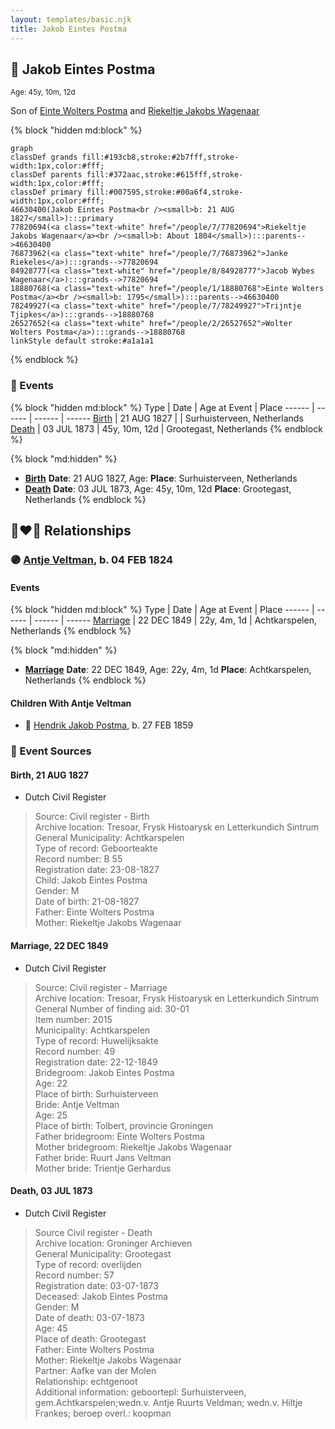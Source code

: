 ```yaml
---
layout: templates/basic.njk
title: Jakob Eintes Postma
---
```

## 🔵 Jakob Eintes Postma
<small>Age: 45y, 10m, 12d</small>

Son of [Einte Wolters Postma](/people/1/18880768) and [Riekeltje Jakobs Wagenaar](/people/7/77820694)

{% block "hidden md:block" %}
```mermaid
graph
classDef grands fill:#193cb8,stroke:#2b7fff,stroke-width:1px,color:#fff;
classDef parents fill:#372aac,stroke:#615fff,stroke-width:1px,color:#fff;
classDef primary fill:#007595,stroke:#00a6f4,stroke-width:1px,color:#fff;
46630400(Jakob Eintes Postma<br /><small>b: 21 AUG 1827</small>):::primary
77820694(<a class="text-white" href="/people/7/77820694">Riekeltje Jakobs Wagenaar</a><br /><small>b: About 1804</small>):::parents-->46630400
76873962(<a class="text-white" href="/people/7/76873962">Janke Riekeles</a>):::grands-->77820694
84928777(<a class="text-white" href="/people/8/84928777">Jacob Wybes Wagenaar</a>):::grands-->77820694
18880768(<a class="text-white" href="/people/1/18880768">Einte Wolters Postma</a><br /><small>b: 1795</small>):::parents-->46630400
78249927(<a class="text-white" href="/people/7/78249927">Trijntje Tjipkes</a>):::grands-->18880768
26527652(<a class="text-white" href="/people/2/26527652">Wolter Wolters Postma</a>):::grands-->18880768
linkStyle default stroke:#a1a1a1
```
{% endblock %}

### 📆 Events

{% block "hidden md:block" %}
Type | Date | Age at Event | Place
------ | ------ | ------ | ------
[Birth](#event-event-2) | 21 AUG 1827 |  | Surhuisterveen, Netherlands
[Death](#event-event-3) | 03 JUL 1873 | 45y, 10m, 12d | Grootegast, Netherlands
{% endblock %}

{% block "md:hidden" %}
- **[Birth](#event-event-2)**
**Date**: 21 AUG 1827, Age:
**Place**: Surhuisterveen, Netherlands
- **[Death](#event-event-3)**
**Date**: 03 JUL 1873, Age: 45y, 10m, 12d
**Place**: Grootegast, Netherlands
{% endblock %}

## 👩‍❤️‍👨 Relationships

### 🟣 [Antje Veltman](/people/9/90951593), b. 04 FEB 1824

#### Events

{% block "hidden md:block" %}
Type | Date | Age at Event | Place
------ | ------ | ------ | ------
[Marriage](#event-family-0-event-0) | 22 DEC 1849 | 22y, 4m, 1d | Achtkarspelen, Netherlands
{% endblock %}

{% block "md:hidden" %}
- **[Marriage](#event-family-0-event-0)**
**Date**: 22 DEC 1849, Age: 22y, 4m, 1d
**Place**: Achtkarspelen, Netherlands
{% endblock %}

#### Children With Antje Veltman
* 🔵 [Hendrik Jakob Postma](/people/3/31727152), b. 27 FEB 1859
### 📰 Event Sources

#### <a id="event-event-2"></a> Birth, 21 AUG 1827
* Dutch Civil Register
>   
  > Source: Civil register - Birth  
  > Archive location: Tresoar, Frysk Histoarysk en Letterkundich Sintrum  
  > General Municipality: Achtkarspelen  
  > Type of record: Geboorteakte  
  > Record number: B 55  
  > Registration date: 23-08-1827  
  > Child: Jakob Eintes Postma  
  > Gender: M  
  > Date of birth: 21-08-1827  
  > Father: Einte Wolters Postma  
  > Mother: Riekeltje Jakobs Wagenaar

#### <a id="event-family-0-event-0"></a> Marriage, 22 DEC 1849
* Dutch Civil Register
>   
  > Source: Civil register - Marriage  
  > Archive location: Tresoar, Frysk Histoarysk en Letterkundich Sintrum  
  > General Number of finding aid: 30-01  
  > Item number: 2015  
  > Municipality: Achtkarspelen  
  > Type of record: Huwelijksakte  
  > Record number: 49  
  > Registration date: 22-12-1849  
  > Bridegroom: Jakob Eintes Postma  
  > Age: 22  
  > Place of birth: Surhuisterveen  
  > Bride: Antje Veltman  
  > Age: 25  
  > Place of birth: Tolbert, provincie Groningen  
  > Father bridegroom: Einte Wolters Postma  
  > Mother bridegroom: Riekeltje Jakobs Wagenaar  
  > Father bride: Ruurt Jans Veltman  
  > Mother bride: Trientje Gerhardus
#### <a id="event-event-3"></a> Death, 03 JUL 1873
* Dutch Civil Register
>   
  > Source Civil register - Death  
  > Archive location: Groninger Archieven  
  > General Municipality: Grootegast  
  > Type of record: overlijden  
  > Record number: 57  
  > Registration date: 03-07-1873  
  > Deceased: Jakob Eintes Postma  
  > Gender: M  
  > Date of death: 03-07-1873  
  > Age: 45  
  > Place of death: Grootegast  
  > Father: Einte Wolters Postma  
  > Mother: Riekeltje Jakobs Wagenaar  
  > Partner: Aafke van der Molen  
  > Relationship: echtgenoot  
  > Additional information: geboortepl: Surhuisterveen, gem.Achtkarspelen;wedn.v. Antje Ruurts Veldman; wedn.v. Hiltje Frankes; beroep overl.: koopman
